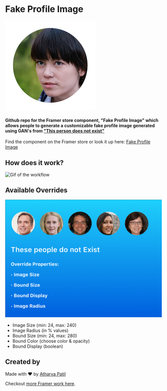 # Fake Profile Image

![Fake Profile Image](imgs/FakeProfile.png?style=centerme "Logo Title Text 1")

#### Github repo for the Framer store component, "Fake Profile Image" which allows people to generate a customizable fake profile image generated using GAN's from ["This person does not exist"](https://thispersondoesnotexist.com)

Find the component on the Framer store or look it up here: 
[Fake Profile Image](https://store.framer.com/package/atharvapatil/fake-profile-image)



## How does it work?
 ![Gif of the workflow](https://media.giphy.com/media/dx6TqxQ6h9GMEjvMWU/giphy.gif)


## Available Overrides
 ![Image with the override texts](imgs/faces.png)

- Image Size (min: 24, max: 240)
- Image Radius (in % values)
- Bound Size (min: 24, max: 280)
- Bound Color (choose color & opacity)
- Bound Display (boolean)


## Created by
Made with ❤️ by [Atharva Patil](https://atharvapatil.github.io)

Checkout [more Framer work here](https://instagram.com/thatworkedyesterday/).


